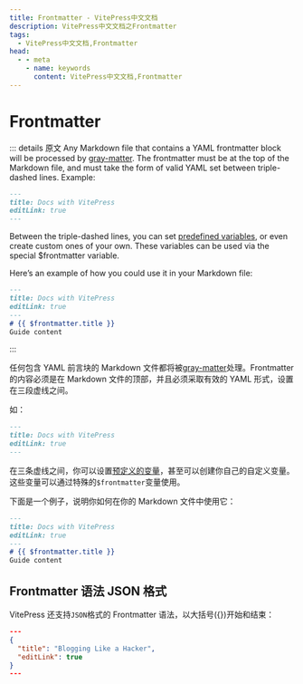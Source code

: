 ```yaml
---
title: Frontmatter - VitePress中文文档
description: VitePress中文文档之Frontmatter
tags: 
  - VitePress中文文档,Frontmatter
head:
  - - meta
    - name: keywords
      content: VitePress中文文档,Frontmatter
---
```


# Frontmatter

::: details 原文
Any Markdown file that contains a YAML frontmatter block will be processed by [gray-matter](https://github.com/jonschlinkert/gray-matter). The frontmatter must be at the top of the Markdown file, and must take the form of valid YAML set between triple-dashed lines. Example:

```md
---
title: Docs with VitePress
editLink: true
---
```

Between the triple-dashed lines, you can set [predefined variables](https://vitepress.vuejs.org/config/frontmatter-configs.html), or even create custom ones of your own. These variables can be used via the special $frontmatter variable.

Here’s an example of how you could use it in your Markdown file:

```md
---
title: Docs with VitePress
editLink: true
---
# {{ $frontmatter.title }}
Guide content
```
:::

任何包含 YAML 前言块的 Markdown 文件都将被[gray-matter](https://github.com/jonschlinkert/gray-matter)处理。Frontmatter 的内容必须是在 Markdown 文件的顶部，并且必须采取有效的 YAML 形式，设置在三段虚线之间。

如：

```md
---
title: Docs with VitePress
editLink: true
---
```

在三条虚线之间，你可以设置[预定义的变量](/vitepress-cn/config-frontmatter)，甚至可以创建你自己的自定义变量。这些变量可以通过特殊的`$frontmatter`变量使用。

下面是一个例子，说明你如何在你的 Markdown 文件中使用它：

```md
---
title: Docs with VitePress
editLink: true
---
# {{ $frontmatter.title }}
Guide content
```

## Frontmatter 语法 JSON 格式

VitePress 还支持`JSON`格式的 Frontmatter 语法，以大括号({})开始和结束：

```json
---
{
  "title": "Blogging Like a Hacker",
  "editLink": true
}
---
```